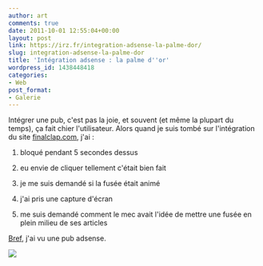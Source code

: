 ```yaml
---
author: art
comments: true
date: 2011-10-01 12:55:04+00:00
layout: post
link: https://irz.fr/integration-adsense-la-palme-dor/
slug: integration-adsense-la-palme-dor
title: 'Intégration adsense : la palme d''or'
wordpress_id: 1438448418
categories:
- Web
post_format:
- Galerie
---
```


Intégrer une pub, c'est pas la joie, et souvent (et même la plupart du temps), ça fait chier l'utilisateur. Alors quand je suis tombé sur l'intégration du site [finalclap.com](http://finalclap.com), j'ai :



	
  1. bloqué pendant 5 secondes dessus

	
  2. eu envie de cliquer tellement c'était bien fait

	
  3. je me suis demandé si la fusée était animé

	
  4. j'ai pris une capture d'écran

	
  5. me suis demandé comment le mec avait l'idée de mettre une fusée en plein milieu de ses articles




[Bref]( http://irz.fr/bref), j'ai vu une pub adsense.




[![](https://static.irz.fr/2011/10/integration-adsense.png)](https://static.irz.fr/2011/10/integration-adsense.png)
